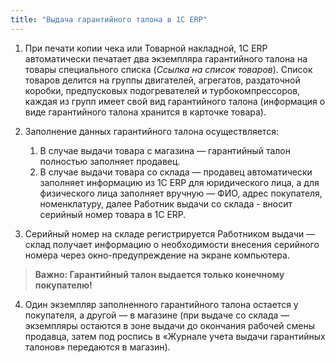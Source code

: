 ```yaml
---
title: "Выдача гарантийного талона в 1C ERP"
---
```


1.  При печати копии чека или Товарной накладной, 1С ERP автоматически печатает два экземпляра гарантийного талона на товары специального списка (_Ссылка на список товаров_). Список товаров делится на группы двигателей, агрегатов, раздаточной коробки, предпусковых подогревателей и турбокомпрессоров, каждая из групп имеет свой вид гарантийного талона (информация о виде гарантийного талона хранится в карточке товара).
    
2.  Заполнение данных гарантийного талона осуществляется:
    
    1.  В случае выдачи товара с магазина — гарантийный талон полностью заполняет продавец. 
    2.  В случае выдачи товара со склада — продавец автоматически заполняет информацию из 1C ERP для юридического лица, а для физического лица заполняет вручную — ФИО, адрес покупателя, номенклатуру, далее Работник выдачи со склада - вносит серийный номер товара в 1C ERP.

3.  Серийный номер на складе регистрируется Работником выдачи — склад получает информацию о необходимости внесения серийного номера через окно-предупреждение на экране компьютера.

> **Важно: Гарантийный талон выдается только конечному покупателю!**

4. Один экземпляр заполненного гарантийного талона остается у покупателя, а другой — в магазине (при выдаче со склада — экземпляры остаются в зоне выдачи до окончания рабочей смены продавца, затем под роспись в «Журнале учета выдачи гарантийных талонов» передаются в магазин).
